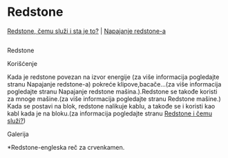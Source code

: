 # Redstone

[Redstone, čemu služi i sta je to?](Redstone.md) | [Napajanje redstone-a](Napajanje.md) 
     
![]()

Redstone
  
Korišćenje

Kada je redstone povezan na izvor energije (za više informacija pogledajte stranu Napajanje redstone-a)  pokreće klipove,bacače...(za više informacija pogledajte stranu Napajanje redstone mašina.).Redstone se takođe koristi za mnoge mašine.(za više informacija pogledajte stranu Redstone mašine.) 
Kada se postavi na blok, redstone nalikuje kablu, a takođe se i koristi kao kabl kada je na bloku.(za informacija pogledajte stranu [Redstone i čemu služi?](Redstone.md))

Galerija



*Redstone-engleska reč za crvenkamen.